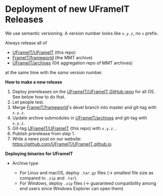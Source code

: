 # Deployment of new UFrameIT Releases

We use semantic versioning. A version number looks like `x.y.z`, no `v` prefix.

Always release all of

- [UFrameIT/UFrameIT](https://github.com/UFrameIT/UFrameIT) (this repo)
- [FrameIT/frameworld](https://gl.mathhub.info/FrameIT/frameworld) (the MMT archive)
- [UFrameIT/archives](https://github.com/UFrameIT/archives) (Git aggregation repo of MMT archives)

at the same time with the *same* version number.

**How to make a new release**

1. Deploy prereleases on the [UFrameIT/UFrameIT GitHub repo](https://github.com/UFrameIT/UFrameIT/releases) for all OS. See below how to do that.
2. Let people test.
3. Merge [FrameIT/frameworld](https://gl.mathhub.info/FrameIT/frameworld)'s devel branch into master and git-tag with `x.y.z`.
4. Update archive submodules in [UFrameIT/archives](https://github.com/UFrameIT/archives) and git-tag with `x.y.z`.
5. Git-tag [UFrameIT/UFrameIT](https://github.com/UFrameIT/UFrameIT) (this repo) with `x.y.z.`.
6. Publish prerelease from step 1.
7. Write a news post on our website: <https://github.com/UFrameIT/UFrameIT.github.io>


**Deploying binaries for UFrameIT**

- Archive type

    - For Linux and macOS, deploy `.tar.gz` files (-> smallest file size as compared to `.zip` and `.tar`).
    - For Windows, deploy `.zip` files (-> guaranteed compatibility among end users since Windows Explorer can open them)
